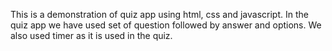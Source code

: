 This is a demonstration of quiz app using html, css and javascript. In the quiz app we have used set of question followed by answer and options. We also used timer as it is used in the quiz.
